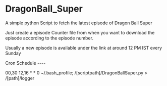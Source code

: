 # DragonBall_Super

A simple python Script to fetch the latest episode of Dragon Ball Super

Just create a episode Counter file from when you want to download the episode according to the episode number.


Usually a new episode is available under the link at around 12 PM IST every Sunday


Cron Schedule ----

00,30 12,16 * * 0 ~/.bash_profile; /[scriptpath]/DragonBallSuper.py > /[path]/logger
